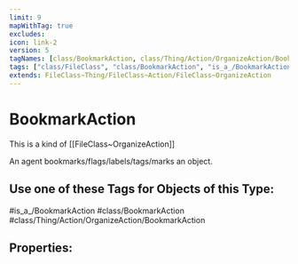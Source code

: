 ```yaml
---
limit: 9
mapWithTag: true
excludes:
icon: link-2
version: 5
tagNames: [class/BookmarkAction, class/Thing/Action/OrganizeAction/BookmarkAction, is_a_/BookmarkAction, schema-org/BookmarkAction]
tags: ["class/FileClass", "class/BookmarkAction", "is_a_/BookmarkAction", "class/Thing/Action/OrganizeAction/BookmarkAction"]
extends: FileClass~Thing/FileClass~Action/FileClass~OrganizeAction
---
```


# BookmarkAction
This is a kind of [[FileClass~OrganizeAction]]

An agent bookmarks/flags/labels/tags/marks an object.


## Use one of these Tags for Objects of this Type:

#is_a_/BookmarkAction
#class/BookmarkAction
#class/Thing/Action/OrganizeAction/BookmarkAction

## Properties:


